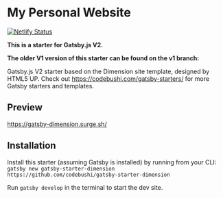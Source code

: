 # My Personal Website

[![Netlify Status](https://api.netlify.com/api/v1/badges/8a188e5a-79a8-4575-aae1-46c4550ec4ce/deploy-status)](https://app.netlify.com/sites/thanhbui/deploys)

**This is a starter for Gatsby.js V2.**

**The older V1 version of this starter can be found on the v1 branch:**

Gatsby.js V2 starter based on the Dimension site template, designed by HTML5 UP. Check out https://codebushi.com/gatsby-starters/ for more Gatsby starters and templates.

## Preview

https://gatsby-dimension.surge.sh/

## Installation

Install this starter (assuming Gatsby is installed) by running from your CLI:
<br/>
`gatsby new gatsby-starter-dimension https://github.com/codebushi/gatsby-starter-dimension`

Run `gatsby develop` in the terminal to start the dev site.
